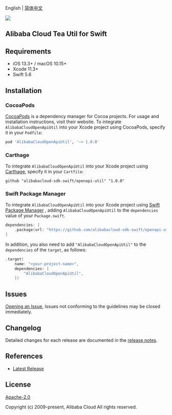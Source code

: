 English | [简体中文](README-CN.md)

![](https://aliyunsdk-pages.alicdn.com/icons/AlibabaCloud.svg)

## Alibaba Cloud Tea Util for Swift

## Requirements

- iOS 13.3+ / macOS 10.15+
- Xcode 11.3+
- Swift 5.6

## Installation

### CocoaPods

[CocoaPods](https://cocoapods.org) is a dependency manager for Cocoa projects. For usage and installation instructions, visit their website. To integrate `AlibabaCloudOpenApiUtil` into your Xcode project using CocoaPods, specify it in your `Podfile`:

```ruby
pod 'AlibabaCloudOpenApiUtil', '~> 1.0.0'
```

### Carthage

To integrate `AlibabaCloudOpenApiUtil` into your Xcode project using [Carthage](https://github.com/Carthage/Carthage), specify it in your `Cartfile`:

```ogdl
github "alibabacloud-sdk-swift/openapi-util" "1.0.0"
```

### Swift Package Manager

To integrate `AlibabaCloudOpenApiUtil` into your Xcode project using [Swift Package Manager](https://swift.org/package-manager/) , adding `AlibabaCloudOpenApiUtil` to the `dependencies` value of your `Package.swift`.

```swift
dependencies: [
    .package(url: "https://github.com/alibabacloud-sdk-swift/openapi-util.git", from: "1.0.0")
]
```

In addition, you also need to add `"AlibabaCloudOpenApiUtil"` to the `dependencies` of the `target`, as follows:

```swift
.target(
    name: "<your-project-name>",
    dependencies: [
        "AlibabaCloudOpenApiUtil",
    ])
```

## Issues

[Opening an Issue](https://github.com/alibabacloud-sdk-swift/openapi-util/issues/new), Issues not conforming to the guidelines may be closed immediately.

## Changelog

Detailed changes for each release are documented in the [release notes](./ChangeLog.txt).

## References

- [Latest Release](https://github.com/alibabacloud-sdk-swift/openapi-util/tree/master/swift)

## License

[Apache-2.0](http://www.apache.org/licenses/LICENSE-2.0)

Copyright (c) 2009-present, Alibaba Cloud All rights reserved.
